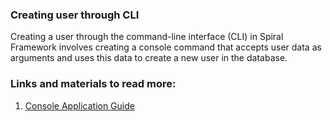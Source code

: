 ### Creating user through CLI

Creating a user through the command-line interface (CLI) in Spiral Framework involves creating a console command that accepts user data as arguments and uses this data to create a new user in the database.

### Links and materials to read more:
1. [Console Application Guide](https://spiral.dev/docs/console-commands/current/en)
